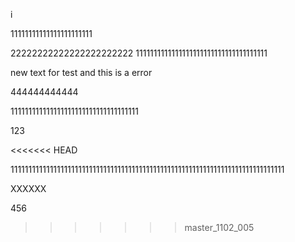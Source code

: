 i






11111111111111111111111

22222222222222222222222
1111111111111111111111111111111111111

new text for test and this is a error

444444444444


111111111111111111111111111111111111


123

<<<<<<< HEAD

11111111111111111111111111111111111111111111111111111111111111111111111111111

XXXXXX

456
>>>>>>> master_1102_005
